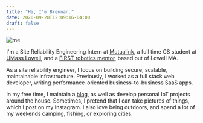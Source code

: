 ```yaml
---
title: "Hi, I'm Brennan."
date: 2020-09-28T12:09:16-04:00
draft: false
---
```


![me](/me.png)

I'm a Site Reliability Engineering Intern at [Mutualink](https://mutualink.net), 
a full time CS student at [UMass Lowell](https://www.uml.edu/News/stories/2020/Students-connect-on-HawkCraft.aspx), and a [FIRST robotics mentor](https://sites.google.com/nhsau57.org/salemrobotics), based out of Lowell MA.

As a site reliability engineer, I focus on building secure, scalable, maintainable infrastructure. Previously, I worked as a full stack web developer, writing performance-oriented business-to-business SaaS apps.

In my free time, I maintain a [blog](/posts/), as well as develop personal IoT projects around the house. Sometimes, I pretend that I can take pictures of things, which I post on my Instagram. I also love being outdoors, and spend a lot of my weekends camping, fishing, or exploring cities.
